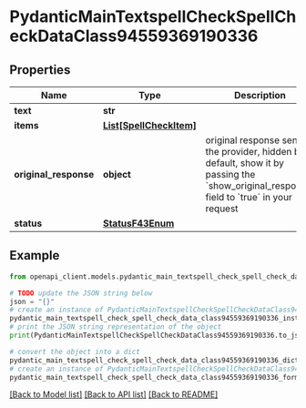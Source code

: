 # PydanticMainTextspellCheckSpellCheckDataClass94559369190336


## Properties

Name | Type | Description | Notes
------------ | ------------- | ------------- | -------------
**text** | **str** |  | 
**items** | [**List[SpellCheckItem]**](SpellCheckItem.md) |  | [optional] 
**original_response** | **object** | original response sent by the provider, hidden by default, show it by passing the &#x60;show_original_response&#x60; field to &#x60;true&#x60; in your request | [optional] 
**status** | [**StatusF43Enum**](StatusF43Enum.md) |  | 

## Example

```python
from openapi_client.models.pydantic_main_textspell_check_spell_check_data_class94559369190336 import PydanticMainTextspellCheckSpellCheckDataClass94559369190336

# TODO update the JSON string below
json = "{}"
# create an instance of PydanticMainTextspellCheckSpellCheckDataClass94559369190336 from a JSON string
pydantic_main_textspell_check_spell_check_data_class94559369190336_instance = PydanticMainTextspellCheckSpellCheckDataClass94559369190336.from_json(json)
# print the JSON string representation of the object
print(PydanticMainTextspellCheckSpellCheckDataClass94559369190336.to_json())

# convert the object into a dict
pydantic_main_textspell_check_spell_check_data_class94559369190336_dict = pydantic_main_textspell_check_spell_check_data_class94559369190336_instance.to_dict()
# create an instance of PydanticMainTextspellCheckSpellCheckDataClass94559369190336 from a dict
pydantic_main_textspell_check_spell_check_data_class94559369190336_form_dict = pydantic_main_textspell_check_spell_check_data_class94559369190336.from_dict(pydantic_main_textspell_check_spell_check_data_class94559369190336_dict)
```
[[Back to Model list]](../README.md#documentation-for-models) [[Back to API list]](../README.md#documentation-for-api-endpoints) [[Back to README]](../README.md)


